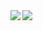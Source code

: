 <div>
<a href="https://github.com/tobhey/">
  <img align="left" src="https://github-readme-stats.vercel.app/api?username=tobhey&theme=vue&bg_color=27282200&text_color=5c6670&show_icons=true&line_height=32&hide=prs,issues,contribs&hide_rank=true" />
</a>
<a href="https://github.com/tobhey/">
  <img align="left" src="https://github-readme-stats.vercel.app/api/top-langs/?username=tobhey&theme=vue&bg_color=27282200&text_color=5c6670&show_icons=true&hide=shell,dockerfile&langs_count=3" />
</a>
</div>
